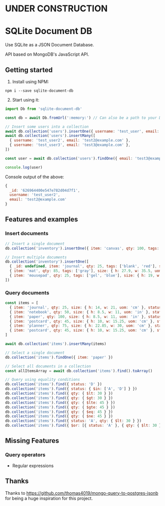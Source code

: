 # UNDER CONSTRUCTION

# SQLite Document DB

Use SQLite as a JSON Document Database.

API based on MongoDB's JavaScript API.

## Getting started

1. Install using NPM:

```
npm i --save sqlite-document-db
```

2. Start using it:

```javascript
import Db from 'sqlite-document-db'

const db = await Db.fromUrl(':memory:') // Can also be a path to your DB file

// Insert some users into a collection
await db.collection('users').insertOne({ username: 'test_user', email: 'test@example.com' })
await db.collection('users').insertMany([
  { username: 'test_user2', email: 'test2@example.com' },
  { username: 'test_user3', email: 'test3@example.com' },
])

const user = await db.collection('users').findOne({ email: 'test3@example.com' })

console.log(user)
```

Console output of the above:

```javascript
{
  _id: '626964400e547e782d04d7f1',
  username: 'test_user2',
  email: 'test2@example.com'
}
```

## Features and examples

### Insert documents

```javascript
// Insert a single document
db.collection('inventory').insertOne({ item: 'canvas', qty: 100, tags: ['cotton'], size: { h: 28, w: 35.5, uom: 'cm' } })

// Insert multiple documents
db.collection('inventory').insertOne([
  { _id: undefined, item: 'journal', qty: 25, tags: ['blank', 'red'], size: { h: 14, w: 21, uom: 'cm' } },
  { item: 'mat', qty: 85, tags: ['gray'], size: { h: 27.9, w: 35.5, uom: 'cm' } },
  { item: 'mousepad', qty: 25, tags: ['gel', 'blue'], size: { h: 19, w: 22.85, uom: 'cm' } }
])
```

### Query documents

```javascript
const items = [
  { item: 'journal', qty: 25, size: { h: 14, w: 21, uom: 'cm' }, status: 'A' },
  { item: 'notebook', qty: 50, size: { h: 8.5, w: 11, uom: 'in' }, status: 'A' },
  { item: 'paper', qty: 100, size: { h: 8.5, w: 11, uom: 'in' }, status: 'D' },
  { item: 'postcard', qty: 45, size: { h: 10, w: 15.25, uom: 'cm' }, status: 'C' },
  { item: 'planner', qty: 75, size: { h: 22.85, w: 30, uom: 'cm' }, status: 'D' },
  { item: 'postcard', qty: 45, size: { h: 10, w: 15.25, uom: 'cm' }, status: 'A' }
]

await db.collection('items').insertMany(items)

// Select a single document
db.collection('items').findOne({ item: 'paper' })

// Select all documents in a collection
const allItemsArray = await db.collection('items').find().toArray()

// Query using equality conditions
db.collection('items').find({ status: 'D' })
db.collection('items').find({ status: { $in: ['A', 'D'] } })
db.collection('items').find({ qty: { $lt: 30 } })
db.collection('items').find({ qty: { $gt: 30 } })
db.collection('items').find({ qty: { $lte: 45 } })
db.collection('items').find({ qty: { $gte: 45 } })
db.collection('items').find({ qty: { $eq: 45 } })
db.collection('items').find({ qty: { $ne: 45 } })
db.collection('items').find({ status: 'A', qty: { $lt: 30 } })
db.collection('items').find({ $or: [{ status: 'A' }, { qty: { $lt: 30 } }] })
```

## Missing Features

### Query operators

- Regular expressions

## Thanks

Thanks to <https://github.com/thomas4019/mongo-query-to-postgres-jsonb> for being a huge inspiration for this project.
